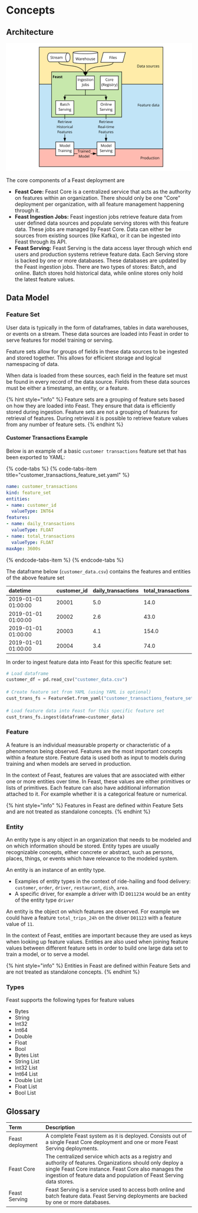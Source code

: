 # Concepts

## Architecture

![Logical diagram of a typical Feast deployment](.gitbook/assets/basic-architecture-diagram.svg)

The core components of a Feast deployment are

* **Feast Core:** Feast Core is a centralized service that acts as the authority on features within an organization. There should only be one "Core" deployment per organization, with all feature management happening through it.
* **Feast Ingestion Jobs:** Feast ingestion jobs retrieve feature data from user defined data sources and populate serving stores with this feature data. These jobs are managed by Feast Core. Data can either be sources from existing sources \(like Kafka\), or it can be ingested into Feast through its API.
* **Feast Serving:** Feast Serving is the data access layer through which end users and production systems retrieve feature data. Each Serving store is backed by one or more databases. These databases are updated by the Feast ingestion jobs. There are two types of stores: Batch, and online. Batch stores hold historical data, while online stores only hold the latest feature values. 

## Data Model

### Feature Set

User data is typically in the form of dataframes, tables in data warehouses, or events on a stream. These data sources are loaded into Feast in order to serve features for model training or serving.

Feature sets allow for groups of fields in these data sources to be ingested and stored together. This allows for efficient storage and logical namespacing of data.

When data is loaded from these sources, each field in the feature set must be found in every record of the data source. Fields from these data sources must be either a timestamp, an entity, or a feature. 

{% hint style="info" %}
Feature sets are a grouping of feature sets based on how they are loaded into Feast. They ensure that data is efficiently stored during ingestion. Feature sets are not a grouping of features for retrieval of features. During retrieval it is possible to retrieve feature values from any number of feature sets.
{% endhint %}

#### Customer Transactions Example

Below is an example of a basic `customer transactions` feature set that has been exported to YAML:

{% code-tabs %}
{% code-tabs-item title="customer\_transactions\_feature\_set.yaml" %}
```yaml
name: customer_transactions
kind: feature_set
entities:
- name: customer_id
  valueType: INT64
features:
- name: daily_transactions
  valueType: FLOAT
- name: total_transactions
  valueType: FLOAT
maxAge: 3600s
```
{% endcode-tabs-item %}
{% endcode-tabs %}

The dataframe below \(`customer_data.csv`\) contains the features and entities of the above feature set

| datetime | customer\_id | daily\_transactions | total\_tra**nsactions** |
| :--- | :--- | :--- | :--- |
| 2019-01-01 01:00:00 | 20001 | 5.0 | 14.0 |
| 2019-01-01 01:00:00 | 20002 | 2.6 | 43.0 |
| 2019-01-01 01:00:00 | 20003 | 4.1 | 154.0 |
| 2019-01-01 01:00:00 | 20004 | 3.4 | 74.0 |

In order to ingest feature data into Feast for this specific feature set:

```python
# Load dataframe
customer_df = pd.read_csv("customer_data.csv")

# Create feature set from YAML (using YAML is optional)
cust_trans_fs = FeatureSet.from_yaml("customer_transactions_feature_set.yaml")

# Load feature data into Feast for this specific feature set
cust_trans_fs.ingest(dataframe=customer_data)
```

### Feature

A feature is an individual measurable property or characteristic of a phenomenon being observed. Features are the most important concepts within a feature store. Feature data is used both as input to models during training and when models are served in production.

In the context of Feast, features are values that are associated with either one or more entities over time. In Feast, these values are either primitives or lists of primitives. Each feature can also have additional information attached to it. For example whether it is a categorical feature or numerical. 

{% hint style="info" %}
Features in Feast are defined within Feature Sets and are not treated as standalone concepts.
{% endhint %}

### Entity

An entity type is any object in an organization that needs to be modeled and on which information should be stored. Entity types are usually recognizable concepts, either concrete or abstract, such as persons, places, things, or events which have relevance to the modeled system.

An entity is an instance of an entity type.

* Examples of entity types in the context of ride-hailing and food delivery: `customer`, `order`, `driver`, `restaurant`, `dish`, `area`.
* A specific driver, for example a driver with ID `D011234` would be an entity of the entity type `driver`

An entity is the object on which features are observed. For example we could have a feature `total_trips_24h` on the driver `D01123`  with a feature value of `11`.

In the context of Feast, entities are important because they are used as keys when looking up feature values. Entities are also used when joining feature values between different feature sets in order to build one large data set to train a model, or to serve a model.

{% hint style="info" %}
Entities in Feast are defined within Feature Sets and are not treated as standalone concepts.
{% endhint %}

### Types

Feast supports the following types for feature values

* Bytes
* String
* Int32
* Int64
* Double
* Float
* Bool
* Bytes List
* String List
* Int32 List
* Int64 List
* Double List
* Float List
* Bool List

## Glossary

| Term | Description |
| :--- | :--- |
| Feast deployment | A complete Feast system as it is deployed. Consists out of a single Feast Core deployment and one or more Feast Serving deployments. |
| Feast Core | The centralized service which acts as a registry and authority of features. Organizations should only deploy a single Feast Core instance. Feast Core also manages the ingestion of feature data and population of Feast Serving data stores. |
| Feast Serving | Feast Serving is a service used to access both online and batch feature data. Feast Serving deployments are backed by one or more databases.  |


